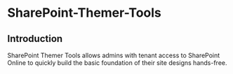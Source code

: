 # SharePoint-Themer-Tools

## Introduction
SharePoint Themer Tools allows admins with tenant access to SharePoint Online to quickly build the basic foundation of their site designs hands-free.
